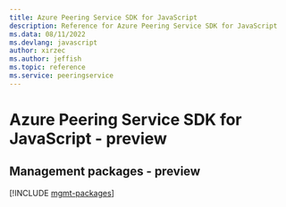 ```yaml
---
title: Azure Peering Service SDK for JavaScript
description: Reference for Azure Peering Service SDK for JavaScript
ms.data: 08/11/2022
ms.devlang: javascript
author: xirzec
ms.author: jeffish
ms.topic: reference
ms.service: peeringservice
---
```

# Azure Peering Service SDK for JavaScript - preview

## Management packages - preview
[!INCLUDE [mgmt-packages](peering-service-mgmt-index.md)]
